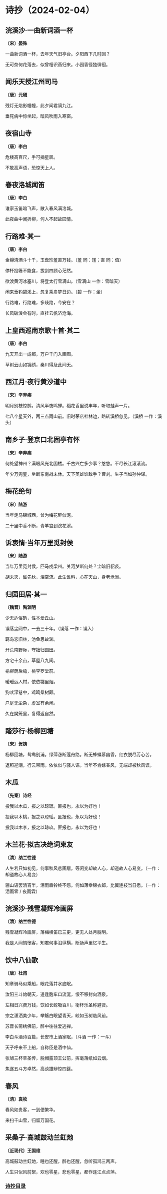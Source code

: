 # 诗抄（2024-02-04）

## 浣溪沙·一曲新词酒一杯

**〔宋〕晏殊**

一曲新词酒一杯，去年天气旧亭台。夕阳西下几时回？

无可奈何花落去，似曾相识燕归来。小园香径独徘徊。

## 闻乐天授江州司马

**〔唐〕元稹**

残灯无焰影幢幢，此夕闻君谪九江。

垂死病中惊坐起，暗风吹雨入寒窗。

## 夜宿山寺

**〔唐〕李白**

危楼高百尺，手可摘星辰。

不敢高声语，恐惊天上人。

## 春夜洛城闻笛

**〔唐〕李白**

谁家玉笛暗飞声，散入春风满洛城。

此夜曲中闻折柳，何人不起故园情。

## 行路难·其一

**〔唐〕李白**

金樽清酒斗十千，玉盘珍羞直万钱。（羞 同：馐；直 同：值）

停杯投箸不能食，拔剑四顾心茫然。

欲渡黄河冰塞川，将登太行雪满山。（雪满山 一作：雪暗天）

闲来垂钓碧溪上，忽复乘舟梦日边。（碧 一作：坐）

行路难，行路难，多歧路，今安在？

长风破浪会有时，直挂云帆济沧海。

## 上皇西巡南京歌十首·其二

**〔唐〕李白**

九天开出一成都，万户千门入画图。

草树云山如锦绣，秦川得及此间无。

## 西江月·夜行黄沙道中

**〔宋〕辛弃疾**

明月别枝惊鹊，清风半夜鸣蝉。稻花香里说丰年，听取蛙声一片。

七八个星天外，两三点雨山前。旧时茅店社林边，路转溪桥忽见。（溪桥 一作：溪头）

## 南乡子·登京口北固亭有怀

**〔宋〕辛弃疾**

何处望神州？满眼风光北固楼。千古兴亡多少事？悠悠。不尽长江滚滚流。

年少万兜鍪，坐断东南战未休。天下英雄谁敌手？曹刘。生子当如孙仲谋。

## 梅花绝句

**〔宋〕陆游**

当年走马锦城西，曾为梅花醉似泥。

二十里中香不断，青羊宫到浣花溪。

## 诉衷情·当年万里觅封侯

**〔宋〕陆游**

当年万里觅封侯，匹马戍梁州。关河梦断何处？尘暗旧貂裘。

胡未灭，鬓先秋，泪空流。此生谁料，心在天山，身老沧洲。

## 归园田居·其一

**〔魏晋〕陶渊明**

少无适俗韵，性本爱丘山。

误落尘网中，一去三十年。（误落 一作：误入）

羁鸟恋旧林，池鱼思故渊。

开荒南野际，守拙归园田。

方宅十余亩，草屋八九间。

榆柳荫后檐，桃李罗堂前。

暧暧远人村，依依墟里烟。

狗吠深巷中，鸡鸣桑树颠。

户庭无尘杂，虚室有余闲。

久在樊笼里，复得返自然。

## 踏莎行·杨柳回塘

**〔宋〕贺铸**

杨柳回塘，鸳鸯别浦。绿萍涨断莲舟路。断无蜂蝶慕幽香，红衣脱尽芳心苦。

返照迎潮，行云带雨。依依似与骚人语。当年不肯嫁春风，无端却被秋风误。

## 木瓜

**〔先秦〕诗经**

投我以木瓜，报之以琼琚。匪报也，永以为好也！

投我以木桃，报之以琼瑶。匪报也，永以为好也！

投我以木李，报之以琼玖。匪报也，永以为好也！

## 木兰花·拟古决绝词柬友

**〔清〕纳兰性德**

人生若只如初见，何事秋风悲画扇。等闲变却故人心，却道故人心易变。（一作：却道故心人易变）

骊山语罢清宵半，泪雨霖铃终不怨。何如薄幸锦衣郎，比翼连枝当日愿。（一作：泪雨零 / 夜雨霖）

## 浣溪沙·残雪凝辉冷画屏

**〔清〕纳兰性德**

残雪凝辉冷画屏，落梅横笛已三更，更无人处月胧明。

我是人间惆怅客，知君何事泪纵横，断肠声里忆平生。

## 饮中八仙歌

**〔唐〕杜甫**

知章骑马似乘船，眼花落井水底眠。

汝阳三斗始朝天，道逢麴车口流涎，恨不移封向酒泉。

左相日兴费万钱，饮如长鲸吸百川，衔杯乐圣称避贤。

宗之潇洒美少年，举觞白眼望青天，皎如玉树临风前。

苏晋长斋绣佛前，醉中往往爱逃禅。

李白斗酒诗百篇，长安市上酒家眠，（斗酒 一作：一斗）

天子呼来不上船，自称臣是酒中仙。

张旭三杯草圣传，脱帽露顶王公前，挥毫落纸如云烟。

焦遂五斗方卓然，高谈雄辩惊四筵。

## 春风

**〔清〕袁枚**

春风如贵客，一到便繁华。

来扫千山雪，归留万国花。

## 采桑子·高城鼓动兰釭灺

**〔近现代〕王国维**

高城鼓动兰釭灺，睡也还醒，醉也还醒，忽听孤鸿三两声。

人生只似风前絮，欢也零星，悲也零星，都作连江点点萍。

### [诗抄目录](../poem.md)
